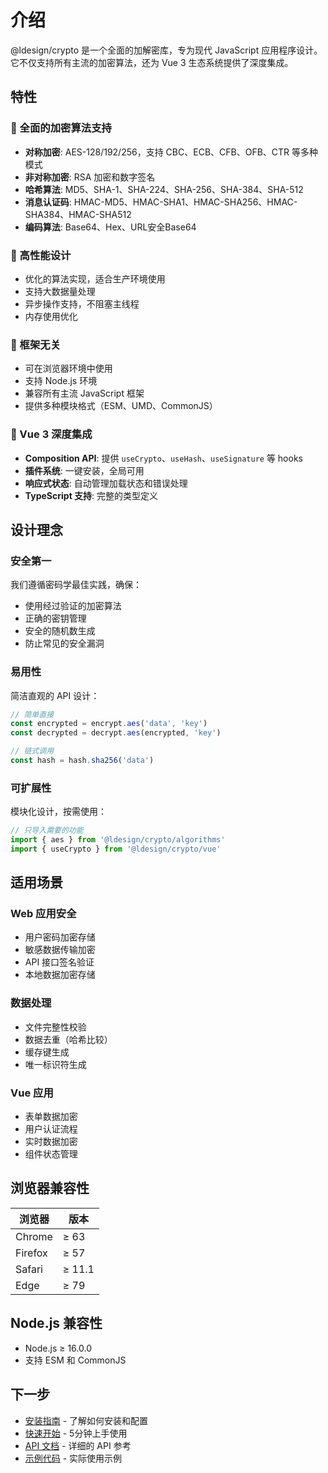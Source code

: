 # 介绍

@ldesign/crypto 是一个全面的加解密库，专为现代 JavaScript 应用程序设计。它不仅支持所有主流的加密算法，还为 Vue 3 生态系统提供了深度集成。

## 特性

### 🔐 全面的加密算法支持

- **对称加密**: AES-128/192/256，支持 CBC、ECB、CFB、OFB、CTR 等多种模式
- **非对称加密**: RSA 加密和数字签名
- **哈希算法**: MD5、SHA-1、SHA-224、SHA-256、SHA-384、SHA-512
- **消息认证码**: HMAC-MD5、HMAC-SHA1、HMAC-SHA256、HMAC-SHA384、HMAC-SHA512
- **编码算法**: Base64、Hex、URL安全Base64

### 🚀 高性能设计

- 优化的算法实现，适合生产环境使用
- 支持大数据量处理
- 异步操作支持，不阻塞主线程
- 内存使用优化

### 🎯 框架无关

- 可在浏览器环境中使用
- 支持 Node.js 环境
- 兼容所有主流 JavaScript 框架
- 提供多种模块格式（ESM、UMD、CommonJS）

### 🔧 Vue 3 深度集成

- **Composition API**: 提供 `useCrypto`、`useHash`、`useSignature` 等 hooks
- **插件系统**: 一键安装，全局可用
- **响应式状态**: 自动管理加载状态和错误处理
- **TypeScript 支持**: 完整的类型定义

## 设计理念

### 安全第一

我们遵循密码学最佳实践，确保：

- 使用经过验证的加密算法
- 正确的密钥管理
- 安全的随机数生成
- 防止常见的安全漏洞

### 易用性

简洁直观的 API 设计：

```typescript
// 简单直接
const encrypted = encrypt.aes('data', 'key')
const decrypted = decrypt.aes(encrypted, 'key')

// 链式调用
const hash = hash.sha256('data')
```

### 可扩展性

模块化设计，按需使用：

```typescript
// 只导入需要的功能
import { aes } from '@ldesign/crypto/algorithms'
import { useCrypto } from '@ldesign/crypto/vue'
```

## 适用场景

### Web 应用安全

- 用户密码加密存储
- 敏感数据传输加密
- API 接口签名验证
- 本地数据加密存储

### 数据处理

- 文件完整性校验
- 数据去重（哈希比较）
- 缓存键生成
- 唯一标识符生成

### Vue 应用

- 表单数据加密
- 用户认证流程
- 实时数据加密
- 组件状态管理

## 浏览器兼容性

| 浏览器 | 版本 |
|--------|------|
| Chrome | ≥ 63 |
| Firefox | ≥ 57 |
| Safari | ≥ 11.1 |
| Edge | ≥ 79 |

## Node.js 兼容性

- Node.js ≥ 16.0.0
- 支持 ESM 和 CommonJS

## 下一步

- [安装指南](./installation) - 了解如何安装和配置
- [快速开始](./quick-start) - 5分钟上手使用
- [API 文档](../api/) - 详细的 API 参考
- [示例代码](../examples/) - 实际使用示例
